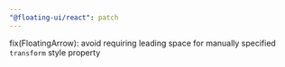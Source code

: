 ```yaml
---
"@floating-ui/react": patch
---
```


fix(FloatingArrow): avoid requiring leading space for manually specified `transform` style property
